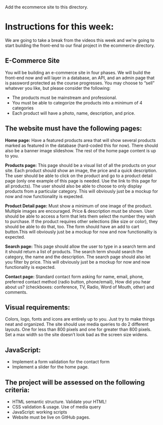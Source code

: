 Add the ecommerce site to this directory.

# Instructions for this week:

We are going to take a break from the videos this week and we're going to start building the front-end to our final project in the ecommerce directory.

## E-Commerce Site

You will be building an e-commerce site in four phases. We will build the front-end now and will layer in a database, an API, and an admin page that is password protected as the course progresses. You may choose to “sell” whatever you like, but please consider the following:
- The products must be mainstream and professional.
- You must be able to categorize the products into a minimum of 4 categories
- Each product will have a photo, name, description, and price.

## The website must have the following pages:

**Home page:** Have a featured products area that will show several products marked as featured in the database (hard-coded this for now). There should also be a banner image slideshow. The rest of the home page content is up to you.

**Products page:** This page should be a visual list of all the products on your site. Each product should show an image, the price and a quick description. The user should be able to click on the product and go to a product detail page (only one example of this page is needed. Use the link to this page for all products). The user should also be able to choose to only display products from a particular category. This will obviously just be a mockup for now and now functionality is expected.

**Product Detail page:** Must show a minimum of one image of the product. Multiple images are encouraged. Price & description must be shown. User should be able to access a form that lets them select the number they wish to purchase. If the product requires other selections (like size or color), they should be able to do that, too. The form should have an add to cart button.This will obviously just be a mockup for now and now functionality is expected.

**Search page:** This page should allow the user to type in a search term and it should return a list of products. The search term should search the category, the name and the description. The search page should also let you filter by price. This will obviously just be a mockup for now and now functionality is expected.

**Contact page:** Standard contact form asking for name, email, phone, preferred contact method (radio button, phone/email), How did you hear about us? (checkboxes: conference, TV, Radio, Word of Mouth, other) and comments.

## Visual requirements:

Colors, logo, fonts and icons are entirely up to you. Just try to make things neat and organized.
The site should use media queries to do 2 different layouts. One for less than 800 pixels and one for greater than 800 pixels. Set a max width so the site doesn’t look bad as the screen size widens.

## JavaScript:

- Implement a form validation for the contact form 
- Implement a slider for the home page.

## The project will be assessed on the following criteria:

- HTML semantic structure. Validate your HTML!
- CSS validation & usage. Use of media query
- JavaScript: working scripts
- Website must be live on GitHub pages.
